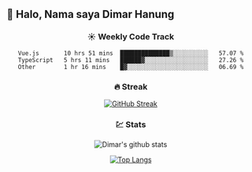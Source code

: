 ## 👋 Halo, Nama saya **Dimar Hanung**

<center>

### :sunny: Weekly Code Track
<!--START_SECTION:waka-->

```text
Vue.js       10 hrs 51 mins  ██████████████▒░░░░░░░░░░   57.07 %
TypeScript   5 hrs 11 mins   ██████▓░░░░░░░░░░░░░░░░░░   27.26 %
Other        1 hr 16 mins    █▓░░░░░░░░░░░░░░░░░░░░░░░   06.69 %
```

<!--END_SECTION:waka-->

### :fire: Streak

[![GitHub Streak](http://github-readme-streak-stats.herokuapp.com?user=dimar-hanung)](https://git.io/streak-stats)

### :chart: Stats

![Dimar's github stats](https://github-readme-stats.vercel.app/api?username=dimar-hanung&show_icons=true&theme=vue)

[![Top Langs](https://github-readme-stats.vercel.app/api/top-langs/?username=dimar-hanung)](#)

</center>
